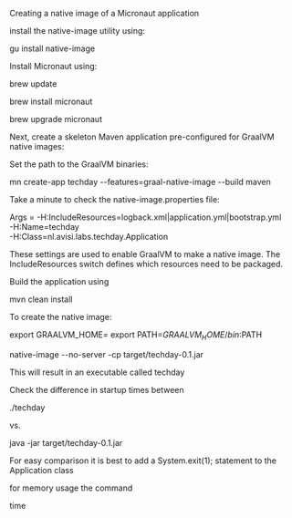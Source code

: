 Creating a native image of a Micronaut application

install the native-image utility using:

gu install native-image

Install Micronaut using:

brew update

brew install micronaut

brew upgrade micronaut

Next, create a skeleton Maven application pre-configured for GraalVM native images:

Set the path to the GraalVM binaries:

mn create-app techday --features=graal-native-image --build maven

Take a minute to check the native-image.properties file:

Args = -H:IncludeResources=logback.xml|application.yml|bootstrap.yml \
       -H:Name=techday \
       -H:Class=nl.avisi.labs.techday.Application


These settings are used to enable GraalVM to make a native image. The IncludeResources switch defines which resources need to be packaged.

Build the application using 

mvn clean install

To create the native image:

export GRAALVM_HOME=<path to GraalVM Home>
export PATH=$GRAALVM_HOME/bin:$PATH

native-image --no-server -cp target/techday-0.1.jar

This will result in an executable called techday

Check the difference in startup times between 

./techday

vs. 

java -jar target/techday-0.1.jar

For easy comparison it is best to add a System.exit(1); statement to the Application class

for memory usage the command

time 







